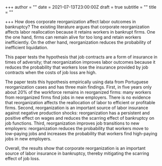 +++
author = ""
date = 2021-07-13T23:00:00Z
draft = true
subtitle = ""
title = ""

+++
How does corporate reorganization affect labor outcomes in bankruptcy? The existing literature argues that corporate reorganization affects labor reallocation because it retains workers in bankrupt firms. One the one hand, firms can remain alive for too long and retain workers inefficiently. On the other hand, reorganization reduces the probability of inefficient liquidation.

This paper tests the hypothesis that job contracts are a form of insurance in times of adversity; that reorganization improves labor outcomes because it reduces the probability that workers lose the insurance provided by job contracts when the costs of job loss are high.

The paper tests this hypothesis empirically using data from Portuguese reorganization cases and has three main findings. First, in five years only about 20% of the workforce remains in reorganized firms: many workers from reorganized firms find jobs in new employers. There is no evidence that reorganization affects the reallocation of labor to efficient or profitable firms. Second, reorganization is an important source of labor insurance against negative production shocks: reorganization has a persistent and positive effect on wages and reduces the scarring effect of bankruptcy on job functions. Third, reorganization improves job transitions to new employers: reorganization reduces the probability that workers move to low-paying jobs and increases the probability that workers find high-paying jobs in new employers.

Overall, the results show that corporate reorganization is an important source of labor insurance in bankruptcy, thereby mitigating the scarring effect of job loss.